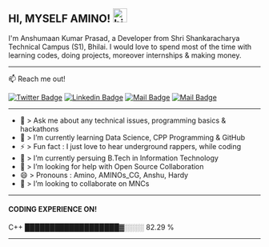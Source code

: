 ## HI, MYSELF AMINO! <img src="https://user-images.githubusercontent.com/1303154/88677602-1635ba80-d120-11ea-84d8-d263ba5fc3c0.gif" width="28px" alt="hi">

I'm Anshumaan Kumar Prasad, a Developer from Shri Shankaracharya Technical Campus (S1), Bhilai. I would love to spend most of the time with learning codes, doing projects, moreover internships & making money.

________________________________________________________________________________________________________________________________________________________________________________

:mailbox: Reach me out!

[![Twitter Badge](https://img.shields.io/badge/-@prasad_saab-1ca0f1?style=flat&labelColor=1ca0f1&logo=twitter&logoColor=white&link=https://twitter.com/prasad_saab)](https://twitter.com/prasad_saab) [![Linkedin Badge](https://img.shields.io/badge/-Anshumaan_Kumar_Prasad-0e76a8?style=flat&labelColor=0e76a8&logo=linkedin&logoColor=white)](https://www.linkedin.com/in/anshumaan-kumar-prasad-19-amino/) [![Mail Badge](https://img.shields.io/badge/-@anshumaankumarprasad-e84393?style=flat&labelColor=e84393&logo=instagram&logoColor=white)](https://instagram.com/anshumaankumarprasad) [![Mail Badge](https://img.shields.io/badge/-AMINOs_CG-c0392b?style=flat&labelColor=c0392b&logo=gmail&logoColor=white)](mailto:anshumaankrprasad76@gmail.com)

________________________________________________________________________________________________________________________________________________________________________________

- 💬 > Ask me about any technical issues, programming basics & hackathons
- 🌱 > I’m currently learning Data Science, CPP Programming & GitHub
- ⚡ > Fun fact : I just love to hear underground rappers, while coding
- 🔭 > I’m currently persuing B.Tech in Information Technology
- 🤔 > I’m looking for help with Open Source Collaboration
- 😄 > Pronouns : Amino, AMINOs_CG, Anshu, Hardy
- 👯 > I’m looking to collaborate on MNCs

________________________________________________________________________________________________________________________________________________________________________________

#### CODING EXPERIENCE ON!
C++                        ███████████████████▓░░░░   82.29 % 

________________________________________________________________________________________________________________________________________________________________________________

